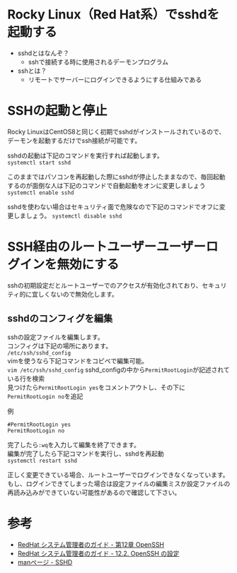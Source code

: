 # Rocky Linux（Red Hat系）でsshdを起動する

- sshdとはなんぞ？
  -  sshで接続する時に使用されるデーモンプログラム
- sshとは？
  - リモートでサーバーにログインできるようにする仕組みである

# SSHの起動と停止
Rocky LinuxはCentOS8と同じく初期でsshdがインストールされているので、デーモンを起動するだけでssh接続が可能です。<br>

sshdの起動は下記のコマンドを実行すれば起動します。<br>
`systemctl start sshd`

このままではパソコンを再起動した際にsshdが停止したままなので、毎回起動するのが面倒な人は下記のコマンドで自動起動をオンに変更しましょう<br>
`systemctl enable sshd`

sshdを使わない場合はセキュリティ面で危険なので下記のコマンドでオフに変更しましょう。
`systemctl disable sshd`

# SSH経由のルートユーザーユーザーログインを無効にする
sshの初期設定だとルートユーザーでのアクセスが有効化されており、セキュリティ的に宜しくないので無効化します。<br>

## sshdのコンフィグを編集
sshの設定ファイルを編集します。<br>
コンフィグは下記の場所にあります。<br>
`/etc/ssh/sshd_config`<br>
vimを使うなら下記コマンドをコピペで編集可能。<br>
`vim /etc/ssh/sshd_config`
sshd_configの中から`PermitRootLogin`が記述されている行を検索<br>
見つけたら`PermitRootLogin yes`をコメントアウトし、その下に`PermitRootLogin no`を追記<br>

例
```config:sshd_config
#PermitRootLogin yes
PermitRootLogin no
```

完了したら`:wq`を入力して編集を終了できます。<br>
編集が完了したら下記コマンドを実行し、sshdを再起動<br>
`systemctl restart sshd`

正しく変更できている場合、ルートユーザーでログインできなくなっています。<br>
もし、ログインできてしまった場合は設定ファイルの編集ミスか設定ファイルの再読み込みができていない可能性があるので確認して下さい。<br>

# 参考
- [RedHat システム管理者のガイド - 第12章 OpenSSH](https://access.redhat.com/documentation/ja-jp/red_hat_enterprise_linux/7/html/system_administrators_guide/ch-openssh)
- [RedHat システム管理者のガイド - 12.2. OpenSSH の設定](https://access.redhat.com/documentation/ja-jp/red_hat_enterprise_linux/7/html/system_administrators_guide/ch-openssh)
- [manページ - SSHD](https://nxmnpg.lemoda.net/ja/8/sshd)
